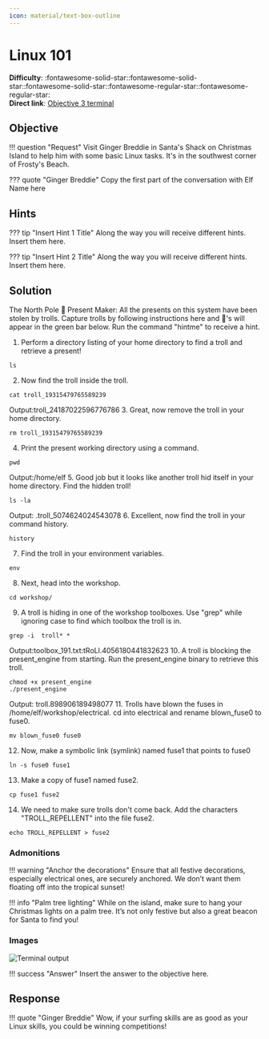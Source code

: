 ```yaml
---
icon: material/text-box-outline
---
```


# Linux 101

**Difficulty**: :fontawesome-solid-star::fontawesome-solid-star::fontawesome-solid-star::fontawesome-regular-star::fontawesome-regular-star:<br/>
**Direct link**: [Objective 3 terminal](URL!)

## Objective

!!! question "Request"
    Visit Ginger Breddie in Santa's Shack on Christmas Island to help him with some basic Linux tasks. It's in the southwest corner of Frosty's Beach.

??? quote "Ginger Breddie"
    Copy the first part of the conversation with Elf Name here<br/>

## Hints

??? tip "Insert Hint 1 Title"
    Along the way you will receive different hints. Insert them here.

??? tip "Insert Hint 2 Title"
    Along the way you will receive different hints. Insert them here.

## Solution

The North Pole 🎁 Present Maker:
All the presents on this system have been stolen by trolls. Capture trolls by following instructions here and 🎁's will appear in the green bar below. Run the command "hintme" to receive a hint.

1. Perform a directory listing of your home directory to find a troll and retrieve a present!
```
ls
```
2. Now find the troll inside the troll.
```
cat troll_19315479765589239
```
Output:troll_24187022596776786
3. Great, now remove the troll in your home directory.
```
rm troll_19315479765589239
```
4. Print the present working directory using a command.
```
pwd
```
Output:/home/elf
5. Good job but it looks like another troll hid itself in your home directory. Find the hidden troll!
```
ls -la
```
Output: .troll_5074624024543078
6. Excellent, now find the troll in your command history.
```
history
```
7. Find the troll in your environment variables.
```
env
```
8. Next, head into the workshop.
```
cd workshop/
```
9. A troll is hiding in one of the workshop toolboxes. Use "grep" while ignoring case to find which toolbox the troll is in.
```
grep -i  troll* *
```
Output:toolbox_191.txt:tRoLl.4056180441832623
10. A troll is blocking the present_engine from starting. Run the present_engine binary to retrieve this troll.
```
chmod +x present_engine
./present_engine
```
Output: troll.898906189498077
11. Trolls have blown the fuses in /home/elf/workshop/electrical. cd into electrical and rename blown_fuse0 to fuse0.
```
mv blown_fuse0 fuse0
```
12. Now, make a symbolic link (symlink) named fuse1 that points to fuse0

```
ln -s fuse0 fuse1
```
13. Make a copy of fuse1 named fuse2.
```
cp fuse1 fuse2
```
14. We need to make sure trolls don't come back. Add the characters "TROLL_REPELLENT" into the file fuse2.
```
echo TROLL_REPELLENT > fuse2 
```




### Admonitions

!!! warning "Anchor the decorations"
    Ensure that all festive decorations, especially electrical ones, are securely anchored. We don’t want them floating off into the tropical sunset!

!!! info "Palm tree lighting"
    While on the island, make sure to hang your Christmas lights on a palm tree. It’s not only festive but also a great beacon for Santa to find you!

### Images

![Terminal output](../img/objectives/o3/terminal_output_o3.png)




!!! success "Answer"
    Insert the answer to the objective here.

## Response

!!! quote "Ginger Breddie"
    Wow, if your surfing skills are as good as your Linux skills, you could be winning competitions!
